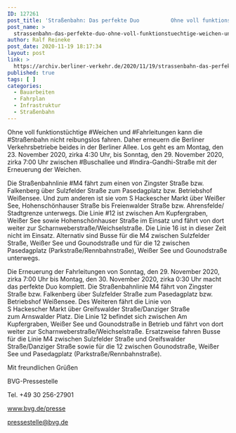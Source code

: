 ```yaml
---
ID: 127261
post_title: 'Straßenbahn: Das perfekte Duo          Ohne voll funktionstüchtige Weichen und Fahrleitungen kann die Straßenbahn nicht reibungslos fahren. aus BVG'
post_name: >
  strassenbahn-das-perfekte-duo-ohne-voll-funktionstuechtige-weichen-und-fahrleitungen-kann-die-strassenbahn-nicht-reibungslos-fahren-aus-bvg
author: Ralf Reineke
post_date: 2020-11-19 18:17:34
layout: post
link: >
  https://archiv.berliner-verkehr.de/2020/11/19/strassenbahn-das-perfekte-duo-ohne-voll-funktionstuechtige-weichen-und-fahrleitungen-kann-die-strassenbahn-nicht-reibungslos-fahren-aus-bvg/
published: true
tags: [ ]
categories:
  - Bauarbeiten
  - Fahrplan
  - Infrastruktur
  - Straßenbahn
---
```

<p style="font-weight: 400;">Ohne voll funktionstüchtige #Weichen und #Fahrleitungen kann die #Straßenbahn nicht reibungslos fahren. Daher erneuern die Berliner Verkehrsbetriebe beides in der Berliner Allee. Los geht es am Montag, den 23. November 2020, zirka 4:30 Uhr, bis Sonntag, den 29. November 2020, zirka 7:00 Uhr zwischen #Buschallee und #Indira-Gandhi-Straße mit der Erneuerung der Weichen.</p>
<p style="font-weight: 400;">Die Straßenbahnlinie #M4 fährt zum einen von Zingster Straße bzw. Falkenberg über Sulzfelder Straße zum Pasedagplatz bzw. Betriebshof Weißensee. Und zum anderen ist sie vom S Hackescher Markt über Weißer See, Hohenschönhauser Straße bis Freienwalder Straße bzw. Ahrensfelde/ Stadtgrenze unterwegs. Die Linie #12 ist zwischen Am Kupfergraben, Weißer See sowie Hohenschönhauser Straße im Einsatz und fährt von dort weiter zur Scharnweberstraße/Weichselstraße. Die Linie 16 ist in dieser Zeit nicht im Einsatz. Alternativ sind Busse für die M4 zwischen Sulzfelder Straße, Weißer See und Gounodstraße und für die 12 zwischen Pasedagplatz (Parkstraße/Rennbahnstraße), Weißer See und Gounodstraße unterwegs.</p>
<p style="font-weight: 400;">Die Erneuerung der Fahrleitungen von Sonntag, den 29. November 2020, zirka 7:00 Uhr bis Montag, den 30. November 2020, zirka 0:30 Uhr macht das perfekte Duo komplett. Die Straßenbahnlinie M4 fährt von Zingster Straße bzw. Falkenberg über Sulzfelder Straße zum Pasedagplatz bzw. Betriebshof Weißensee. Des Weiteren fährt die Linie von S Hackescher Markt über Greifswalder Straße/Danziger Straße zum Arnswalder Platz. Die Linie 12 befindet sich zwischen Am Kupfergraben, Weißer See und Gounodstraße in Betrieb und fährt von dort weiter zur Scharnweberstraße/Weichselstraße. Ersatzweise fahren Busse für die Linie M4 zwischen Sulzfelder Straße und Greifswalder Straße/Danziger Straße sowie für die 12 zwischen Gounodstraße, Weißer See und Pasedagplatz (Parkstraße/Rennbahnstraße).</p>
<p style="font-weight: 400;">Mit freundlichen Grüßen</p>
<p style="font-weight: 400;">BVG-Pressestelle</p>
<p style="font-weight: 400;">Tel. +49 30 256-27901</p>
<p style="font-weight: 400;"><a href="http://www.bvg.de/presse" data-saferedirecturl="https://www.google.com/url?q=http://www.bvg.de/presse&amp;source=gmail&amp;ust=1605890466496000&amp;usg=AOvVaw1_vtweahC05znSodpXbCQP">www.bvg.de/presse</a></p>
<p style="font-weight: 400;"><a href="mailto:pressestelle@bvg.de">pressestelle@bvg.de</a></p>